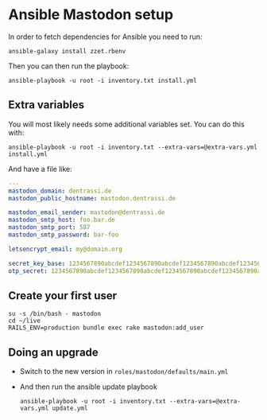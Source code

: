 # Ansible Mastodon setup

In order to fetch dependencies for Ansible you need to run:

    ansible-galaxy install zzet.rbenv

Then you can then run the playbook:

    ansible-playbook -u root -i inventory.txt install.yml

## Extra variables

You will most likely needs some additional variables set. You can do this with:

    ansible-playbook -u root -i inventory.txt --extra-vars=@extra-vars.yml install.yml

And have a file like:

~~~yml
---
mastodon_domain: dentrassi.de
mastodon_public_hostname: mastodon.dentrassi.de

mastodon_email_sender: mastodon@dentrassi.de
mastodon_smtp_host: foo.bar.de
mastodon_smtp_port: 587
mastodon_smtp_password: bar-foo 

letsencrypt_email: my@domain.org

secret_key_base: 1234567890abcdef1234567890abcdef1234567890abcdef1234567890abcdef1234567890abcdef1234567890abcdef1234567890abcdef1234567890abcdef
otp_secret: 1234567890abcdef1234567890abcdef1234567890abcdef1234567890abcdef1234567890abcdef1234567890abcdef1234567890abcdef1234567890abcdef
~~~

## Create your first user

    su -s /bin/bash - mastodon
    cd ~/live
    RAILS_ENV=production bundle exec rake mastodon:add_user

## Doing an upgrade

  * Switch to the new version in `roles/mastodon/defaults/main.yml`
  * And then run the ansible update playbook
  
        ansible-playbook -u root -i inventory.txt --extra-vars=@extra-vars.yml update.yml
